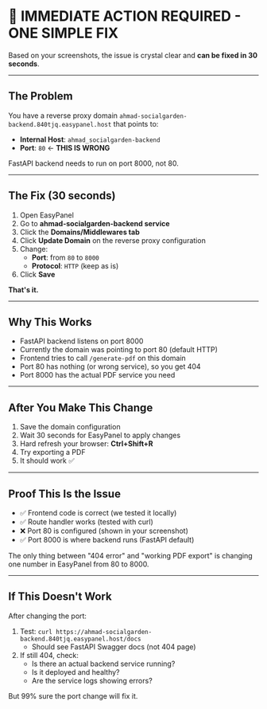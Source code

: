 # 🎯 IMMEDIATE ACTION REQUIRED - ONE SIMPLE FIX

Based on your screenshots, the issue is crystal clear and **can be fixed in 30 seconds**.

---

## The Problem

You have a reverse proxy domain `ahmad-socialgarden-backend.840tjq.easypanel.host` that points to:
- **Internal Host**: `ahmad_socialgarden-backend`
- **Port**: `80` ← **THIS IS WRONG**

FastAPI backend needs to run on port 8000, not 80.

---

## The Fix (30 seconds)

1. Open EasyPanel
2. Go to **ahmad-socialgarden-backend service**
3. Click the **Domains/Middlewares tab**
4. Click **Update Domain** on the reverse proxy configuration
5. Change:
   - **Port**: from `80` to `8000`
   - **Protocol**: `HTTP` (keep as is)
6. Click **Save**

**That's it.**

---

## Why This Works

- FastAPI backend listens on port 8000
- Currently the domain was pointing to port 80 (default HTTP)
- Frontend tries to call `/generate-pdf` on this domain
- Port 80 has nothing (or wrong service), so you get 404
- Port 8000 has the actual PDF service you need

---

## After You Make This Change

1. Save the domain configuration
2. Wait 30 seconds for EasyPanel to apply changes
3. Hard refresh your browser: **Ctrl+Shift+R**
4. Try exporting a PDF
5. It should work ✅

---

## Proof This Is the Issue

- ✅ Frontend code is correct (we tested it locally)
- ✅ Route handler works (tested with curl)
- ❌ Port 80 is configured (shown in your screenshot)
- ✅ Port 8000 is where backend runs (FastAPI default)

The only thing between "404 error" and "working PDF export" is changing one number in EasyPanel from 80 to 8000.

---

## If This Doesn't Work

After changing the port:
1. Test: `curl https://ahmad-socialgarden-backend.840tjq.easypanel.host/docs`
   - Should see FastAPI Swagger docs (not 404 page)
2. If still 404, check:
   - Is there an actual backend service running?
   - Is it deployed and healthy?
   - Are the service logs showing errors?

But 99% sure the port change will fix it.

